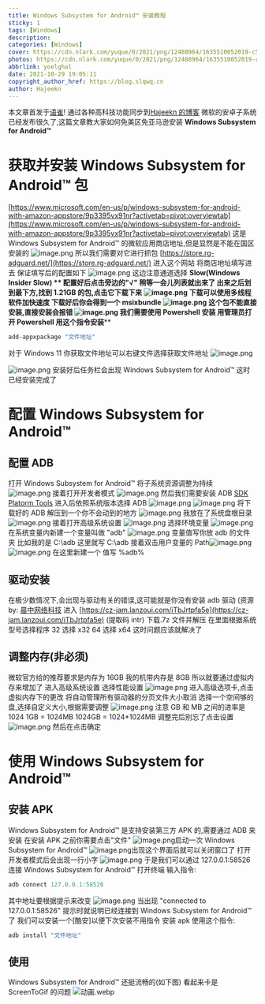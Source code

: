 ```yaml
---
title: Windows Subsystem for Android™ 安装教程
sticky: 1
tags: [Windows]
description:
categories: [Windows]
cover: https://cdn.nlark.com/yuque/0/2021/png/12488964/1635510052019-c5c44f1d-7462-48c8-a64e-6f8b0f65f3ee.png
photos: https://cdn.nlark.com/yuque/0/2021/png/12488964/1635510052019-c5c44f1d-7462-48c8-a64e-6f8b0f65f3ee.png
abbrlink: yoelghal
date: 2021-10-29 19:05:11
copyright_author_href: https://blog.slqwq.cn
author: Hajeekn
---
```


本文章首发于[语雀](https://www.yuque.com/ladjeek/ygg4q6)!
通过各种高科技功能同步到[Hajeekn 的博客](https://blog.slqwq.cn)
微软的安卓子系统已经发布很久了,这篇文章教大家如何免美区免亚马逊安装 **Windows Subsystem for Android™**

# 获取并安装 Windows Subsystem for Android™ 包

[https://www.microsoft.com/en-us/p/windows-subsystem-for-android-with-amazon-appstore/9p3395vx91nr?activetab=pivot:overviewtab](https://www.microsoft.com/en-us/p/windows-subsystem-for-android-with-amazon-appstore/9p3395vx91nr?activetab=pivot:overviewtab)
这是 Windows Subsystem for Android™ 的微软应用商店地址,但是显然是不能在国区安装的
![image.png](https://cdn.nlark.com/yuque/0/2021/png/12488964/1635505776895-660e60a9-84b9-434a-9dff-a82eabbe627e.png#clientId=ufc97edf3-f248-4&from=paste&height=510&id=u66675629&margin=%5Bobject%20Object%5D&name=image.png&originHeight=1020&originWidth=1920&originalType=binary&ratio=1&size=121766&status=done&style=none&taskId=u220047e3-30d6-44ee-b609-75ac2c4d3e9&width=960)
所以我们需要对它进行抓包
[https://store.rg-adguard.net/](https://store.rg-adguard.net/)
进入这个网站
将商店地址填写进去
保证填写后的配置如下
![image.png](https://cdn.nlark.com/yuque/0/2021/png/12488964/1635505882387-128b6d64-e728-406b-abed-9785088f93c1.png#clientId=ufc97edf3-f248-4&from=paste&height=446&id=u94a7dcaa&margin=%5Bobject%20Object%5D&name=image.png&originHeight=892&originWidth=1920&originalType=binary&ratio=1&size=765110&status=done&style=none&taskId=u1d15c5d0-8b69-49d0-b350-5380606eac8&width=960)
这边注意通道选择 **Slow(Windows Insider Slow) **
配置好后点击旁边的"√"
稍等一会儿列表就出来了
出来之后划到最下方,找到 1.21GB 的包,点击它下载下来
![image.png](https://cdn.nlark.com/yuque/0/2021/png/12488964/1635506023755-6e69d9c9-8c10-4874-809e-73200636dcb3.png#clientId=ufc97edf3-f248-4&from=paste&height=9&id=u525d1347&margin=%5Bobject%20Object%5D&name=image.png&originHeight=23&originWidth=1839&originalType=binary&ratio=1&size=27514&status=done&style=shadow&taskId=u181be951-f27a-4d07-bfbd-62bc5819a8e&width=747)
下载可以使用多线程软件加快速度
下载好后你会得到一个 msixbundle
![image.png](https://cdn.nlark.com/yuque/0/2021/png/12488964/1635506482357-0ba909bd-77a8-4d48-abef-22796a3c9fec.png#clientId=ufc97edf3-f248-4&from=paste&height=102&id=u0cbde5ed&margin=%5Bobject%20Object%5D&name=image.png&originHeight=203&originWidth=131&originalType=binary&ratio=1&size=12108&status=done&style=none&taskId=ub89211f8-8cbb-47a3-bb39-1964756ba56&width=65.5)
这个包不能直接安装,直接安装会报错
![image.png](https://cdn.nlark.com/yuque/0/2021/png/12488964/1635506531550-0a56b811-5520-46e2-aeee-9a99d236da61.png#clientId=ufc97edf3-f248-4&from=paste&height=306&id=ue363b855&margin=%5Bobject%20Object%5D&name=image.png&originHeight=612&originWidth=812&originalType=binary&ratio=1&size=35146&status=done&style=none&taskId=uc8a957c0-3f70-49d7-b52f-899c38db16c&width=406)
我们需要使用 Powershell 安装
**用管理员打开 Powershell**
用这个指令安装**​**

```powershell
add-appxpackage "文件地址"
```

对于 Windows 11
你获取文件地址可以右键文件选择获取文件地址
![image.png](https://cdn.nlark.com/yuque/0/2021/png/12488964/1635506714286-27270fec-bf33-4bd5-ba0a-b95b5ab75f4d.png#clientId=ufc97edf3-f248-4&from=paste&height=151&id=u1f295aaa&margin=%5Bobject%20Object%5D&name=image.png&originHeight=302&originWidth=299&originalType=binary&ratio=1&size=57505&status=done&style=none&taskId=u1ebbe170-ecad-427c-867f-3daa9fa9fbe&width=149.5)

![image.png](https://cdn.nlark.com/yuque/0/2021/png/12488964/1635506634591-e8537d30-6743-4e76-bcb9-1bad585c7ef9.png#clientId=ufc97edf3-f248-4&from=paste&height=294&id=ucd4276a1&margin=%5Bobject%20Object%5D&name=image.png&originHeight=587&originWidth=1204&originalType=binary&ratio=1&size=29223&status=done&style=none&taskId=uac251d10-ab02-40d7-ab3e-2d3a3701235&width=602)
安装好后任务栏会出现 Windows Subsystem for Android™
这时已经安装完成了

# 配置 Windows Subsystem for Android™

## 配置 ADB

打开 Windows Subsystem for Android™
将子系统资源调整为持续
![image.png](https://cdn.nlark.com/yuque/0/2021/png/12488964/1635506807503-d120cccb-b388-432f-9f53-bb6a11214dcb.png#clientId=ufc97edf3-f248-4&from=paste&height=97&id=uae1c6dfb&margin=%5Bobject%20Object%5D&name=image.png&originHeight=194&originWidth=1178&originalType=binary&ratio=1&size=16825&status=done&style=none&taskId=u7418d8ef-8bb4-428e-9407-f57f8da3729&width=589)
接着打开开发者模式
![image.png](https://cdn.nlark.com/yuque/0/2021/png/12488964/1635506826428-3daf0009-6103-439d-abda-bb32936bcefd.png#clientId=ufc97edf3-f248-4&from=paste&height=49&id=u9f48a8d3&margin=%5Bobject%20Object%5D&name=image.png&originHeight=98&originWidth=1206&originalType=binary&ratio=1&size=11952&status=done&style=none&taskId=ud341b660-f7b8-45f4-b989-63f87027633&width=603)
然后我们需要安装 ADB
[SDK Platorm Tools](https://developer.android.google.cn/studio/releases/platform-tools)
进入后依照系统版本选择 ADB
![image.png](https://cdn.nlark.com/yuque/0/2021/png/12488964/1635506927840-79c320ce-12ee-47e9-85cd-17a0dea80361.png#clientId=ufc97edf3-f248-4&from=paste&height=445&id=uf7196db7&margin=%5Bobject%20Object%5D&name=image.png&originHeight=889&originWidth=1920&originalType=binary&ratio=1&size=182177&status=done&style=none&taskId=u3e63e341-1c53-4ae5-83de-a233e6df66c&width=960)
![image.png](https://cdn.nlark.com/yuque/0/2021/png/12488964/1635506941278-761b2cea-2ef6-4083-a602-daff5361c33f.png#clientId=ufc97edf3-f248-4&from=paste&height=111&id=u384a9007&margin=%5Bobject%20Object%5D&name=image.png&originHeight=222&originWidth=679&originalType=binary&ratio=1&size=21590&status=done&style=none&taskId=uadc90496-861e-460d-ad2a-4073801eb89&width=339.5)
将下载好的 ADB 解压到一个你不会动到的地方
![image.png](https://cdn.nlark.com/yuque/0/2021/png/12488964/1635507008304-2e61ae6b-c5d5-4587-b036-9754e30c2fb8.png#clientId=ufc97edf3-f248-4&from=paste&height=339&id=u7b6578b4&margin=%5Bobject%20Object%5D&name=image.png&originHeight=678&originWidth=1008&originalType=binary&ratio=1&size=126122&status=done&style=none&taskId=u0b16bce4-0544-4f86-8f4c-3ace98c2b23&width=504)
我放在了系统盘根目录
![image.png](https://cdn.nlark.com/yuque/0/2021/png/12488964/1635507039922-8bb51df3-87e9-4bf2-8ed9-1ffff75340a1.png#clientId=ufc97edf3-f248-4&from=paste&height=403&id=uf0eb0ddd&margin=%5Bobject%20Object%5D&name=image.png&originHeight=806&originWidth=1362&originalType=binary&ratio=1&size=109219&status=done&style=none&taskId=u98e3189e-6dee-46df-a677-f7b8c6f54c0&width=681)
接着打开高级系统设置
![image.png](https://cdn.nlark.com/yuque/0/2021/png/12488964/1635507079890-23f697e7-264e-461d-bb3a-51434405b716.png#clientId=ufc97edf3-f248-4&from=paste&height=351&id=ua3325c08&margin=%5Bobject%20Object%5D&name=image.png&originHeight=702&originWidth=613&originalType=binary&ratio=1&size=37104&status=done&style=none&taskId=ubc8793aa-9c21-4af9-ba8d-99de9873080&width=306.5)
选择环境变量
![image.png](https://cdn.nlark.com/yuque/0/2021/png/12488964/1635507099308-a5f4a140-1c31-4b13-b374-989ae1c34b74.png#clientId=ufc97edf3-f248-4&from=paste&height=161&id=ue3697da0&margin=%5Bobject%20Object%5D&name=image.png&originHeight=322&originWidth=776&originalType=binary&ratio=1&size=21991&status=done&style=none&taskId=u46e8dc70-0c22-4e35-a46f-475a4f71cea&width=388)
在系统变量内新建一个变量叫做 "adb"
![image.png](https://cdn.nlark.com/yuque/0/2021/png/12488964/1635507128850-78a27c0d-fe26-49d3-a6cb-a308ef6cd726.png#clientId=ufc97edf3-f248-4&from=paste&height=109&id=ud8b9b060&margin=%5Bobject%20Object%5D&name=image.png&originHeight=217&originWidth=839&originalType=binary&ratio=1&size=13722&status=done&style=none&taskId=ua1e17e35-14fd-465d-860e-b0f1bebcdf3&width=419.5)
变量值写你放 adb 的文件夹
比如我的是 C:\adb 这里就写 C:\adb
接着双击用户变量的 Path![image.png](https://cdn.nlark.com/yuque/0/2021/png/12488964/1635507188178-e9d871a6-4ae4-4560-8c2c-b452f7a9a625.png#clientId=ufc97edf3-f248-4&from=paste&height=11&id=u6719bf68&margin=%5Bobject%20Object%5D&name=image.png&originHeight=22&originWidth=695&originalType=binary&ratio=1&size=3240&status=done&style=none&taskId=uba5676bd-94a2-4a2d-8cad-efd35fa698d&width=347.5)
![image.png](https://cdn.nlark.com/yuque/0/2021/png/12488964/1635507198609-057b63be-1224-4b9d-93a2-f5a9e736da8b.png#clientId=ufc97edf3-f248-4&from=paste&height=332&id=u7b8ba97d&margin=%5Bobject%20Object%5D&name=image.png&originHeight=664&originWidth=677&originalType=binary&ratio=1&size=54603&status=done&style=none&taskId=u93de7ec6-da9e-41ed-b26f-234e083e69c&width=338.5)
在这里新建一个
值写 %adb%

## 驱动安装

在极少数情况下,会出现与驱动有关的错误,这可能就是你没有安装 adb 驱动
(资源 by: [晨中网络科技](https://jamcz.com/)
进入 [https://cz-jam.lanzoui.com/iTbJrtpfa5e](https://cz-jam.lanzoui.com/iTbJrtpfa5e) (提取码 intr)
下载.7z 文件并解压
在里面根据系统型号选择程序
32 选择 x32
64 选择 x64
这时问题应该就解决了

## 调整内存(非必须)

微软官方给的推荐要求是内存为 16GB
我的机带内存是 8GB
所以就要通过虚拟内存来增加了
进入高级系统设置
选择性能设置
![image.png](https://cdn.nlark.com/yuque/0/2021/png/12488964/1635507540071-58c0a946-ce95-4907-8a08-92d69ccb4dc9.png#clientId=ufc97edf3-f248-4&from=paste&height=351&id=u2aa461c9&margin=%5Bobject%20Object%5D&name=image.png&originHeight=702&originWidth=613&originalType=binary&ratio=1&size=36995&status=done&style=none&taskId=u80120873-a754-495a-9b12-afe242da142&width=306.5)
进入高级选项卡,点击虚拟内存下的更改
将自动管理所有驱动器的分页文件大小取消
选择一个空间够的盘,选择自定义大小,根据需要调整
![image.png](https://cdn.nlark.com/yuque/0/2021/png/12488964/1635507660821-44d009d3-380a-4392-82bd-62c46f1c0a18.png#clientId=ufc97edf3-f248-4&from=paste&height=347&id=u6bab8d6e&margin=%5Bobject%20Object%5D&name=image.png&originHeight=694&originWidth=508&originalType=binary&ratio=1&size=42925&status=done&style=none&taskId=u20d919d8-1d75-4509-af56-dbc8950ec5c&width=254)
注意 GB 和 MB 之间的进率是 1024
1GB = 1024MB
1024GB = 1024\*1024MB
调整完后别忘了点击设置
![image.png](https://cdn.nlark.com/yuque/0/2021/png/12488964/1635507744736-cf822627-899c-46e2-b05f-80bb0e664893.png#clientId=ufc97edf3-f248-4&from=paste&height=27&id=u018eea98&margin=%5Bobject%20Object%5D&name=image.png&originHeight=53&originWidth=138&originalType=binary&ratio=1&size=1068&status=done&style=none&taskId=u750aa10d-e39b-40b0-bb0d-90a75542711&width=69)
然后在点击确定

# 使用 Windows Subsystem for Android™

## 安装 APK

Windows Subsystem for Android™ 是支持安装第三方 APK 的,需要通过 ADB 来安装
在安装 APK 之前你需要点击"文件"
![image.png](https://cdn.nlark.com/yuque/0/2021/png/12488964/1635508032332-5777081a-9ef8-4f21-9d82-77f637aeea5b.png#clientId=ufc97edf3-f248-4&from=paste&height=43&id=u1819c068&margin=%5Bobject%20Object%5D&name=image.png&originHeight=85&originWidth=1206&originalType=binary&ratio=1&size=6238&status=done&style=none&taskId=u0c210f4c-be0a-4693-9b02-ad659ba6017&width=603)启动一次 Windows Subsystem for Android™
![image.png](https://cdn.nlark.com/yuque/0/2021/png/12488964/1635508053950-ef6199e4-e511-4c88-a34b-de46e07677c6.png#clientId=ufc97edf3-f248-4&from=paste&height=397&id=uf26beb38&margin=%5Bobject%20Object%5D&name=image.png&originHeight=794&originWidth=1350&originalType=binary&ratio=1&size=46996&status=done&style=none&taskId=u1ae0b8ea-716b-4bc3-8066-619a43b504d&width=675)出现这个界面后就可以关闭窗口了
打开开发者模式后会出现一行小字
![image.png](https://cdn.nlark.com/yuque/0/2021/png/12488964/1635507870795-dde6b7fc-5021-46f7-be3f-4b2cc1efda89.png#clientId=ufc97edf3-f248-4&from=paste&id=udaf9ed2b&margin=%5Bobject%20Object%5D&name=image.png&originHeight=20&originWidth=898&originalType=binary&ratio=1&size=4178&status=done&style=shadow&taskId=uaba174e8-9f20-4c70-b6eb-250b6e43d78)
于是我们可以通过 127.0.0.1:58526 连接 Windows Subsystem for Android™
打开终端
输入指令:

```powershell
adb connect 127.0.0.1:58526
```

其中地址要根据提示来改变
![image.png](https://cdn.nlark.com/yuque/0/2021/png/12488964/1635508104383-422462a9-7604-4f5f-9b7c-f5a83e73701e.png#clientId=ufc97edf3-f248-4&from=paste&height=43&id=u9e7c4d0e&margin=%5Bobject%20Object%5D&name=image.png&originHeight=86&originWidth=715&originalType=binary&ratio=1&size=43333&status=done&style=none&taskId=uf6fe825e-72be-4e02-a21e-b07016aa065&width=357.5)
当出现 "connected to 127.0.0.1:58526" 提示时就说明已经连接到 Windows Subsystem for Android™ 了
我们可以安装一个[酷安]以便下次安装不用指令
安装 apk 使用这个指令:

```powershell
adb install "文件地址"
```

## 使用

Windows Subsystem for Android™ 还挺流畅的(如下图)
看起来卡是 ScreenToGif 的问题
![动画.webp](https://cdn.nlark.com/yuque/0/2021/webp/12488964/1635509838584-18bff77c-7cf8-4c6a-b630-4ab3de0403c7.webp#clientId=ufc97edf3-f248-4&from=drop&id=ud6867a31&margin=%5Bobject%20Object%5D&name=%E5%8A%A8%E7%94%BB.webp&originHeight=948&originWidth=750&originalType=binary&ratio=1&size=3854810&status=done&style=none&taskId=u57b727eb-3c91-47d0-876e-204100bd367)
